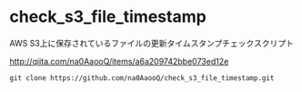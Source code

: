 # check_s3_file_timestamp
AWS S3上に保存されているファイルの更新タイムスタンプチェックスクリプト
  
http://qiita.com/na0AaooQ/items/a6a209742bbe073ed12e

```
git clone https://github.com/na0AaooQ/check_s3_file_timestamp.git
```
